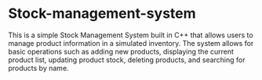 # Stock-management-system

This is a simple Stock Management System built in C++ that allows users to manage product information in a simulated inventory. The system allows for basic operations such as adding new products, displaying the current product list, updating product stock, deleting products, and searching for products by name.
